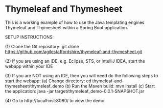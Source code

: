 # Thymeleaf and Thymesheet

This is a working example of how to use the Java templating engines Thymeleaf and Thymesheet within a Spring Boot application.


SETUP INSTRUCTIONS:

(1) Clone the Git repository: git clone https://github.com/agilestaffordshire/thymeleaf-and-thymesheet.git

(2) If you are using an IDE, e.g. Eclipse, STS, or IntelliJ IDEA, start the webapp within your IDE

(3) If you are NOT using an IDE, then you will need do the following steps to start the webapp:
(a) Change directory: cd thymeleaf-and-thymesheet/thymeleaf_demo
(b) Run the Maven build: mvn install
(c) Start the application: java -jar target/thymeleaf_demo-0.0.1-SNAPSHOT.jar

(4) Go to http://localhost:8080/ to view the demo
